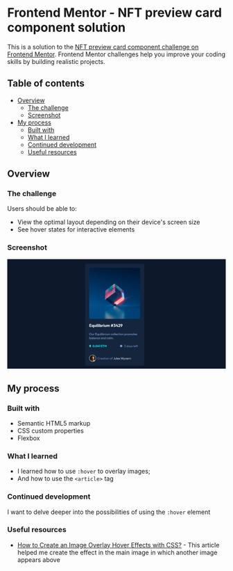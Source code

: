 # Frontend Mentor - NFT preview card component solution

This is a solution to the [NFT preview card component challenge on Frontend Mentor](https://www.frontendmentor.io/challenges/nft-preview-card-component-SbdUL_w0U). Frontend Mentor challenges help you improve your coding skills by building realistic projects. 

## Table of contents

- [Overview](#overview)
  - [The challenge](#the-challenge)
  - [Screenshot](#screenshot)
- [My process](#my-process)
  - [Built with](#built-with)
  - [What I learned](#what-i-learned)
  - [Continued development](#continued-development)
  - [Useful resources](#useful-resources)

## Overview

### The challenge

Users should be able to:

- View the optimal layout depending on their device's screen size
- See hover states for interactive elements

### Screenshot

![](./screenshot.png)

## My process

### Built with

- Semantic HTML5 markup
- CSS custom properties
- Flexbox

### What I learned

- I learned how to use ```:hover``` to overlay images;
- And how to use the ```<article>``` tag

### Continued development

I want to delve deeper into the possibilities of using the ```:hover``` element

### Useful resources

- [How to Create an Image Overlay Hover Effects with CSS?](https://www.scaler.com/topics/css-hover-effects-image/) - This article helped me create the effect in the main image in which another image appears above